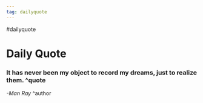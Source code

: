 ```yaml
---
tag: dailyquote
---
```


#dailyquote

# Daily Quote

### It has never been my object to record my dreams, just to realize them. ^quote
*-Man Ray* ^author
